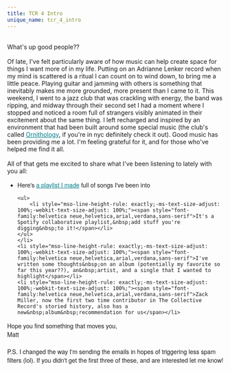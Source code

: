 ```yaml
---
title: TCR 4 Intro
unique_name: tcr_4_intro
---
```

<br>
What's up good people??<br>
<br>
Of late, I've felt particularly aware of how music can help create space for things I want more of in my life.&nbsp;Putting on an Adrianne Lenker record when my mind is scattered is a ritual I can count on to wind down, to bring me a little peace. Playing guitar and jamming with others is something that inevitably makes me more grounded, more present than I came to it. This weekend, I went to a jazz club that was crackling with energy, the band was ripping, and midway through their second set I had a moment where I stopped and noticed a room full of strangers visibly animated in their excitement about the same thing. I left recharged and inspired by an environment that had been built around some special music (the club's called <a href="https://www.ornithologyjazzclub.com/" target="_blank" style="mso-line-height-rule: exactly;-ms-text-size-adjust: 100%;-webkit-text-size-adjust: 100%;color: #007C89;font-weight: normal;text-decoration: underline;">Ornithology</a>, if you're in nyc definitely check it out). Good music has been providing me a lot. I'm feeling grateful for it, and for those who've helped me find it all.<br>
<br>
All of that gets me excited to share what I've been listening to lately with you all:</span>

<ul>
	<li style="mso-line-height-rule: exactly;-ms-text-size-adjust: 100%;-webkit-text-size-adjust: 100%;"><span style="font-family:helvetica neue,helvetica,arial,verdana,sans-serif">Here's <a href="https://open.spotify.com/playlist/7sD0gL9HgnN3RXLB1xHNRu?si=e58d9c634b3843bf" target="_blank" style="mso-line-height-rule: exactly;-ms-text-size-adjust: 100%;-webkit-text-size-adjust: 100%;color: #007C89;font-weight: normal;text-decoration: underline;">a playlist I made</a>&nbsp;full of songs I've been into</span>

	<ul>
		<li style="mso-line-height-rule: exactly;-ms-text-size-adjust: 100%;-webkit-text-size-adjust: 100%;"><span style="font-family:helvetica neue,helvetica,arial,verdana,sans-serif">It's a Spotify collaborative playlist,&nbsp;add stuff you're digging&nbsp;to it!</span></li>
	</ul>
	</li>
	<li style="mso-line-height-rule: exactly;-ms-text-size-adjust: 100%;-webkit-text-size-adjust: 100%;"><span style="font-family:helvetica neue,helvetica,arial,verdana,sans-serif">I've written some thoughts&nbsp;on an album (potentially my favorite so far this year??), an&nbsp;artist, and a single that I wanted to highlight</span></li>
	<li style="mso-line-height-rule: exactly;-ms-text-size-adjust: 100%;-webkit-text-size-adjust: 100%;"><span style="font-family:helvetica neue,helvetica,arial,verdana,sans-serif">Zack Miller, now the first two time contributor in The Collective Record's storied history, also has a new&nbsp;album&nbsp;recommendation for us</span></li>
</ul>
<span style="font-family:helvetica neue,helvetica,arial,verdana,sans-serif"> Hope you find something that moves you,<br>
Matt<br>
<br>
P.S.&nbsp;I changed the way I'm sending the emails in hopes of triggering less spam filters (lol). If you didn't get the first three of these, and are interested let me know!
<br>